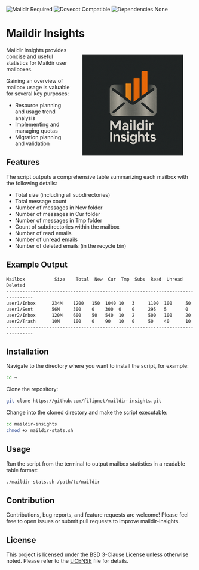 ![Maildir Required](https://img.shields.io/badge/Maildir-Required-blue)
![Dovecot Compatible](https://img.shields.io/badge/Dovecot-Compatible-orange)
![Dependencies None](https://img.shields.io/badge/Dependencies-None-brightgreen)

# Maildir Insights

<img src="images/logo-maildir-insights.png" alt="Logo Maildir Insights" width="270" align="right" hspace="30" vspace="20"/>
Maildir Insights provides concise and useful statistics for Maildir user mailboxes.

Gaining an overview of mailbox usage is valuable for several key purposes:

- Resource planning and usage trend analysis
- Implementing and managing quotas
- Migration planning and validation

## Features

The script outputs a comprehensive table summarizing each mailbox with the following details:

- Total size (including all subdirectories)
- Total message count
- Number of messages in New folder
- Number of messages in Cur folder
- Number of messages in Tmp folder
- Count of subdirectories within the mailbox
- Number of read emails
- Number of unread emails
- Number of deleted emails (in the recycle bin)

## Example Output

```plaintext
Mailbox           Size    Total  New  Cur  Tmp  Subs  Read  Unread  Deleted
--------------------------------------------------------------------------------
user1/Inbox      234M    1200   150  1040 10   3     1100  100     50
user1/Sent       56M     300    0    300  0    0     295   5       0
user2/Inbox      120M    600    50   540  10   2     500   100     20
user2/Trash      10M     100    0    90   10   0     50    40      10
--------------------------------------------------------------------------------
```

## Installation

Navigate to the directory where you want to install the script, for example:

```bash
cd ~
```

Clone the repository:

```bash
git clone https://github.com/filipnet/maildir-insights.git
```

Change into the cloned directory and make the script executable:

```bash
cd maildir-insights
chmod +x maildir-stats.sh
```

## Usage

Run the script from the terminal to output mailbox statistics in a readable table format:

```bash
./maildir-stats.sh /path/to/maildir
```

## Contribution

Contributions, bug reports, and feature requests are welcome! Please feel free to open issues or submit pull requests to improve maildir-insights.

## License

This project is licensed under the BSD 3-Clause License unless otherwise noted. Please refer to the [LICENSE](LICENSE) file for details.
